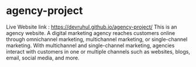 # agency-project
Live Website link : https://devruhul.github.io/agency-project/
This is an agency website. A digital marketing agency reaches customers online through omnichannel marketing, multichannel marketing, or single-channel marketing. With multichannel and single-channel marketing, agencies interact with customers in one or multiple channels such as websites, blogs, email, social media, and more.
